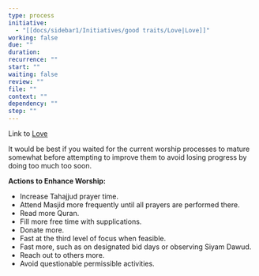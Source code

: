 ```yaml
---
type: process
initiative:
  - "[[docs/sidebar1/Initiatives/good traits/Love|Love]]"
working: false
due: ""
duration: 
recurrence: ""
start: ""
waiting: false
review: ""
file: ""
context: ""
dependency: ""
step: ""
---
```


Link to [Love](docs/sidebar1/Initiatives/good%20traits/Love.md)

It would be best if you waited for the current worship processes to mature somewhat before attempting to improve them to avoid losing progress by doing too much too soon.

**Actions to Enhance Worship:**

* Increase Tahajjud prayer time.
* Attend Masjid more frequently until all prayers are performed there.
* Read more Quran.
* Fill more free time with supplications.
* Donate more.
* Fast at the third level of focus when feasible.
* Fast more, such as on designated bid days or observing Siyam Dawud.
* Reach out to others more.
* Avoid questionable permissible activities.
 
